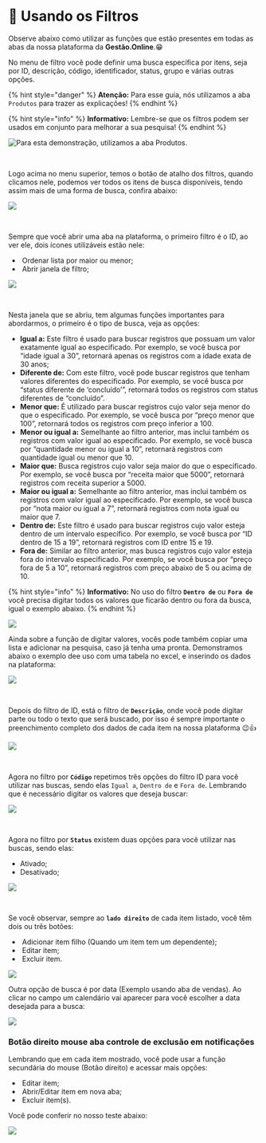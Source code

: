 # 📩 Usando os Filtros

Observe abaixo como utilizar as funções que estão presentes em todas as abas da nossa plataforma da **Gestão.Online**.😁

No menu de filtro você pode definir uma busca específica por itens, seja por ID, descrição, código, identificador, status, grupo e várias outras opções. 

{% hint style="danger" %}
**Atenção:** Para esse guia, nós utilizamos a aba `Produtos` para trazer as explicações!
{% endhint %}

{% hint style="info" %}
**Informativo:** Lembre-se que os filtros podem ser usados em conjunto para melhorar a sua pesquisa!
{% endhint %}

![Para esta demonstração, utilizamos a aba Produtos.](/erp-v2/assets/filtros/cabecalho_filtro.png)

<br>

Logo acima no menu superior, temos o botão de atalho dos filtros, quando clicamos nele, podemos ver todos os itens de busca disponíveis, tendo assim mais de uma forma de busca, confira abaixo:

![](/erp-v2/assets/filtros/aba_vendas_menu_filtro.gif)

<br>

Sempre que você abrir uma aba na plataforma, o primeiro filtro é o ID, ao ver ele, dois ícones utilizáveis estão nele:

- <img src="/erp-v2/assets/icon_ordem.png" alt="" data-size="line"> Ordenar lista por maior ou menor;
- <img src="/erp-v2/assets/icon_filtroo.png" alt="" data-size="line"> Abrir janela de filtro;

![](/erp-v2/assets/modulos/produtos/aba_produtos_filtro_id.png)

<br>

Nesta janela que se abriu, tem algumas funções importantes para abordarmos, o primeiro é o tipo de busca, veja as opções:

- **Igual a:** Este filtro é usado para buscar registros que possuam um valor exatamente igual ao especificado. Por exemplo, se você busca por “idade igual a 30”, retornará apenas os registros com a idade exata de 30 anos;
- **Diferente de:** Com este filtro, você pode buscar registros que tenham valores diferentes do especificado. Por exemplo, se você busca por “status diferente de ‘concluído’”, retornará todos os registros com status diferentes de “concluído”.
- **Menor que:** É utilizado para buscar registros cujo valor seja menor do que o especificado. Por exemplo, se você busca por “preço menor que 100”, retornará todos os registros com preço inferior a 100.
- **Menor ou igual a:** Semelhante ao filtro anterior, mas inclui também os registros com valor igual ao especificado. Por exemplo, se você busca por “quantidade menor ou igual a 10”, retornará registros com quantidade igual ou menor que 10.
- **Maior que:** Busca registros cujo valor seja maior do que o especificado. Por exemplo, se você busca por “receita maior que 5000”, retornará registros com receita superior a 5000.
- **Maior ou igual a:** Semelhante ao filtro anterior, mas inclui também os registros com valor igual ao especificado. Por exemplo, se você busca por “nota maior ou igual a 7”, retornará registros com nota igual ou maior que 7.
- **Dentro de:** Este filtro é usado para buscar registros cujo valor esteja dentro de um intervalo específico. Por exemplo, se você busca por “ID dentro de 15 a 19”, retornará registros com ID entre 15 e 19.
- **Fora de:** Similar ao filtro anterior, mas busca registros cujo valor esteja fora do intervalo especificado. Por exemplo, se você busca por “preço fora de 5 a 10”, retornará registros com preço abaixo de 5 ou acima de 10.

{% hint style="info" %}
**Informativo:** No uso do filtro **`Dentro de`** ou **`Fora de`** você precisa digitar todos os valores que ficarão dentro ou fora da busca, igual o exemplo abaixo.
{% endhint %}

![](/erp-v2/assets/modulos/produtos/aba_produtos_filtro_dentrode.gif)


Ainda sobre a função de digitar valores, vocês pode também copiar uma lista e adicionar na pesquisa, caso já tenha uma pronta. Demonstramos abaixo o exemplo dee uso com uma tabela no excel, e inserindo os dados na plataforma:

![](/erp-v2/assets/filtros/aba_produtos_filtro_dentrode_colar.gif)

<br>

Depois do filtro de ID, está o filtro de **`Descrição`**, onde você pode digitar parte ou todo o texto que será buscado, por isso é sempre importante o preenchimento completo dos dados de cada item na nossa plataforma 😉👍

![](/erp-v2/assets/modulos/produtos/aba_produtos_filtro_descricao.png)

<br>

Agora no filtro por **`Código`** repetimos três opções do filtro ID para você utilizar nas buscas, sendo elas `Igual a`, `Dentro de` e `Fora de`. Lembrando que é necessário digitar os valores que deseja buscar:

![](/erp-v2/assets/modulos/produtos/aba_produtos_filtro_codigo.png)

<br>

Agora no filtro por **`Status`** existem duas opções para você utilizar nas buscas, sendo elas:

- Ativado;
- Desativado;

![](/erp-v2/assets/modulos/produtos/aba_produtos_filtro_status.png)

<br>

Se você observar, sempre ao **`lado direito`** de cada item listado, você têm dois ou três botões:

- <img src="/erp-v2/assets/icon_add.png" alt="" data-size="line"> Adicionar item filho (Quando um item tem um dependente);
- <img src="/erp-v2/assets/modulos/icon_editar_item.png" alt="" data-size="line"> Editar item;
- <img src="/erp-v2/assets/modulos/icon_excluir_item.png" alt="" data-size="line"> Excluir item.

![](/erp-v2/assets/modulos/estoque/aba_estoque_editar_excluir.png)

Outra opção de busca é por data (Exemplo usando aba de vendas). Ao clicar no campo um calendário vai aparecer para você escolher a data desejada para a busca:

![](/erp-v2/assets/filtros/aba_vendas_filtro_data.gif)

### Botão direito mouse aba controle de exclusão em notificações

Lembrando que em cada item mostrado, você pode usar a função secundária do mouse (Botão direito) e acessar mais opções:

- <img src="/erp-v2/assets/modulos/icon_editar_item_mouse.png" alt="" data-size="line"> Editar item;
- <img src="/erp-v2/assets/modulos/icon_abrir_editar_item_nova_aba_mouse.png" alt="" data-size="line"> Abrir/Editar item em nova aba;
- <img src="/erp-v2/assets/modulos/icon_excluir_item_mouse.png" alt="" data-size="line"> Excluir item(s).

Você pode conferir no nosso teste abaixo:

![](/erp-v2/assets/modulos/configuracoes/aba_notificacoes_btn_mouse.gif)

<br>